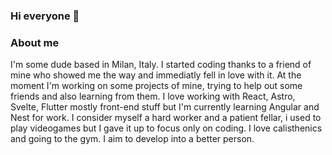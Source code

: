 ### Hi everyone 👋

### About me 
I'm some dude based in Milan, Italy. I started coding thanks to a friend of mine who showed me the way and immediatly fell in love with it. At the moment I'm working on some projects of mine, trying to help out some friends and also learning from them. I love working with React, Astro, Svelte, Flutter mostly front-end stuff but I'm currently learning Angular and Nest for work. I consider myself a hard worker and a patient fellar, i used to play videogames but I gave it up to focus only on coding. I love calisthenics and going to the gym. I aim to develop into a better person.





<!--
**keepergoin/keepergoin** is a ✨ _special_ ✨ repository because its `README.md` (this file) appears on your GitHub profile.

Here are some ideas to get you started:

- 🔭 I’m currently working on ...
- 🌱 I’m currently learning ...
- 👯 I’m looking to collaborate on ...
- 🤔 I’m looking for help with ...
- 💬 Ask me about ...
- 📫 How to reach me: ...
- 😄 Pronouns: ...
- ⚡ Fun fact: ...
-->

